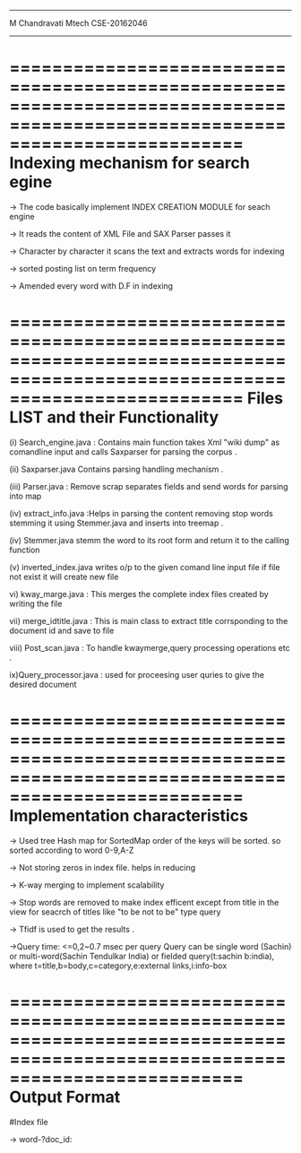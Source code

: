 ____________________________________________________________________________________________________________________________________________
M Chandravati
Mtech CSE-20162046
____________________________________________________________________________________________________________________________________________
==============================================================================================================================
	           Indexing mechanism for search egine 
==============================================================================================================================

-> The code basically implement INDEX CREATION MODULE for seach engine

-> It reads the content of XML File and SAX Parser passes it

-> Character by character it scans the text and extracts words for indexing

-> sorted posting list on term frequency

-> Amended every word with D.F in indexing 

==============================================================================================================================
	           Files LIST and their Functionality
==============================================================================================================================

(i)  Search_engine.java : Contains main function takes Xml "wiki dump" as comandline input and calls Saxparser for parsing the corpus . 

(ii) Saxparser.java Contains parsing handling mechanism .

(iii) Parser.java : Remove scrap separates fields and send words for parsing into map

(iv) extract_info.java :Helps in parsing the content removing stop words stemming it using Stemmer.java and inserts into treemap .

(iv) Stemmer.java stemm the word to its root form and return it to the calling function 

(v) inverted_index.java writes o/p to the given comand line input file if file not exist it will create new file 

vi) kway_marge.java : This merges the complete index files created by writing the file

vii) merge_idtitle.java : This is main class to extract title corrsponding to the document id and save to file

viii) Post_scan.java : To handle kwaymerge,query processing operations etc .

ix)Query_processor.java : used for proceesing user quries to give the  desired document 


==============================================================================================================================
	            Implementation characteristics
==============================================================================================================================


-> Used tree Hash map for SortedMap order of the keys will be sorted. so sorted according to word 0-9,A-Z

-> Not storing zeros in index file. helps in reducing 

-> K-way merging to implement scalability 

-> Stop words are removed to make index efficent except from title in the view for seacrch of titles like "to be not to be" type query 

-> Tfidf is used to get the results .

->Query time: <=0,2~0.7 msec per query Query can be single word (Sachin) or multi-word(Sachin Tendulkar India) or fielded query(t:sachin b:india), 
where t=title,b=body,c=category,e:external links,i:info-box

==============================================================================================================================
	            Output Format
==============================================================================================================================



#Index file

-> word-<df>?doc_id:<title count>,<category count>,<infobox count>,<body count>,<external link count>;....;

eg:-Sachin-6256:b5,,,1,; it represnt Sachin is in document 6256 5times time in body .

#Query processor

a) enter your query:<enter user query>

b) Time taken in Result Generation: ...milisec

# Assumption

	i) xml-wiki dump #present in parent directory of code directory

	ii) output folders should be present in parent directory